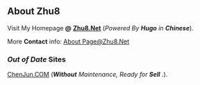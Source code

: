 ## About **Zhu8**

Visit My Homepage **@** **[Zhu8.Net](https://zhu8.net/)** (_Powered By **Hugo** in **Chinese**_).

More **Contact** info: [About Page@Zhu8.Net][615896c1]

  [615896c1]: https://zhu8.net/about/ "About Zhu8"

### _Out of Date_ Sites

[ChenJun.COM](https://chenjun.com) (_**Without** Maintenance, Ready for **Sell** ._).
